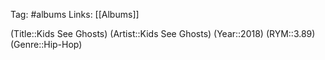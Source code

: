 Tag: #albums
Links: [[Albums]]

(Title::Kids See Ghosts)
(Artist::Kids See Ghosts)
(Year::2018)
(RYM::3.89)
(Genre::Hip-Hop)
